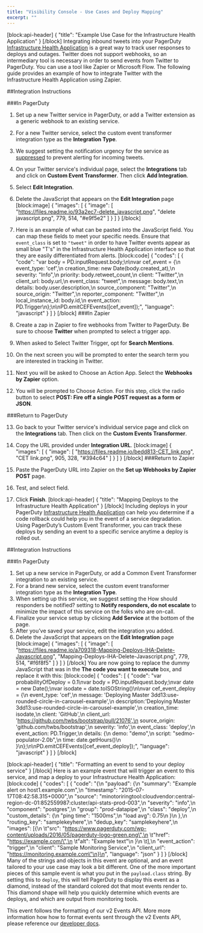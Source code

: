 ```yaml
---
title: "Visibility Console - Use Cases and Deploy Mapping"
excerpt: ""
---
```

[block:api-header]
{
  "title": "Example Use Case for the Infrastructure Health Application"
}
[/block]
Integrating inbound tweets into your PagerDuty [Infrastructure Health Application](#section-infrastructure-health-application) is a great way to track user responses to deploys and outages. Twitter does not support webhooks, so an intermediary tool is necessary in order to send events from Twitter to PagerDuty. You can use a tool like Zapier or Microsoft Flow. The following guide provides an example of how to integrate Twitter with the Infrastructure Health Application using Zapier.

##Integration Instructions

###In PagerDuty

1. Set up a new Twitter service in PagerDuty, or add a Twitter extension as a generic webhook to an existing service. 
2. For a new Twitter service, select the custom event transformer integration type as the **Integration Type**.
3. We suggest setting the notification urgency for the service as [suppressed](doc:event-management-tools#section-suppression-and-event-rules) to prevent alerting for incoming tweets.
4. On your Twitter service's individual page, select the **Integrations** tab and click on **Custom Event Transformer**. Then click **Add Integration**.
5. Select **Edit Integration**.
6. Delete the JavaScript that appears on the **Edit Integration** page 
[block:image]
{
  "images": [
    {
      "image": [
        "https://files.readme.io/93a2ec7-delete_javascript.png",
        "delete javascript.png",
        779,
        514,
        "#e9f5e2"
      ]
    }
  ]
}
[/block]
7. Here is an example of what can be pasted into the JavaScript field. You can map these fields to meet your specific needs. Ensure that `event_class` is set to `"tweet"` in order to have Twitter events appear as small blue "T's" in the Infrastructure Health Application interface so that they are easily differentiated from alerts.
[block:code]
{
  "codes": [
    {
      "code": "var body = PD.inputRequest.body;\n\nvar cef_event = {\n event_type: 'cef',\n creation_time: new Date(body.created_at),\n severity: \"Info\",\n priority: body.retweet_count,\n client: \"Twitter\",\n client_url: body.url,\n event_class: \"tweet\",\n message: body.text,\n details: body.user.description,\n source_component: \"Twitter\",\n source_origin: \"Twitter\",\n reporter_component: \"Twitter\",\n local_instance_id: body.id,\n event_action: PD.Trigger\n};\n\nPD.emitCEFEvents([cef_event]);",
      "language": "javascript"
    }
  ]
}
[/block]
###In Zapier

8. Create a zap in Zapier to fire webhooks from Twitter to PagerDuty. Be sure to choose **Twitter** when prompted to select a trigger app.
9. When asked to Select Twitter Trigger, opt for **Search Mentions**.
10. On the next screen you will be prompted to enter the search term you are interested in tracking in Twitter.
11. Next you will be asked to Choose an Action App. Select the **Webhooks by Zapier** option.
12. You will be prompted to Choose Action. For this step, click the radio button to select **POST: Fire off a single POST request as a form or JSON**.

###Return to PagerDuty 

13. Go back to your Twitter service's individual service page and click on the **Integrations** tab. Then click on the **Custom Events Transformer**.
14. Copy the URL provided under **Integration URL**.
[block:image]
{
  "images": [
    {
      "image": [
        "https://files.readme.io/bedd813-CET_link.png",
        "CET link.png",
        905,
        328,
        "#394c64"
      ]
    }
  ]
}
[/block]
###Return to Zapier

15. Paste the PagerDuty URL into Zapier on the **Set up Webhooks by Zapier POST** page.
16. Test, and select field.
17. Click **Finish**.
[block:api-header]
{
  "title": "Mapping Deploys to the Infrastructure Health Application"
}
[/block]
Including deploys in your PagerDuty [Infrastructure Health Application](https://support.pagerduty.com/docs/visibility-console#section-infrastructure-health-application) can help you determine if a code rollback could help you in the event of a service degradation. Using PagerDuty’s Custom Event Transformer, you can track these deploys by sending an event to a specific service anytime a deploy is rolled out.

##Integration Instructions

###In PagerDuty

1. Set up a new service in PagerDuty, or add a Common Event Transformer integration to an existing service.
2. For a brand new service, select the custom event transformer integration type as the **Integration Type**.
3. When setting up this service, we suggest setting the How should responders be notified? setting to **Notify responders, do not escalate** to minimize the impact of this service on the folks who are on-call. 
4. Finalize your service setup by clicking **Add Service** at the bottom of the page.
5. After you’ve saved your service, edit the integration you added. 
6. Delete the JavaScript that appears on the **Edit Integration** page
[block:image]
{
  "images": [
    {
      "image": [
        "https://files.readme.io/a709318-Mapping-Deploys-IHA-Delete-Javascript.png",
        "Mapping-Deploys-IHA-Delete-Javascript.png",
        779,
        514,
        "#f6f8f5"
      ]
    }
  ]
}
[/block]
You are now going to replace the dummy JavaScript that was in the **The code you want to execute** box, and replace it with this:
[block:code]
{
  "codes": [
    {
      "code": "var probabilityOfDeploy = 0.1\nvar body = PD.inputRequest.body;\nvar date = new Date();\nvar isodate = date.toISOString()\n\nvar cef_event_deploy = {\n  event_type: 'cef',\n  message: 'Deploying Master 3dd13:use-rounded-circle-in-carousel-example',\n  description:'Deploying Master 3dd13:use-rounded-circle-in-carousel-example',\n  creation_time: isodate,\n  client: 'GitHub',\n  client_url: 'https://github.com/twbs/bootstrap/pull/21076',\n  source_origin: 'github.com/twbs/bootstrap',\n  severity: 'info',\n  event_class: 'deploy',\n  event_action: PD.Trigger,\n  details: {\n    demo: \"demo\",\n    script: \"sedmo-populator-2.0b\",\n    time: date.getHours()\n  }\n};\n\nPD.emitCEFEvents([cef_event_deploy]);",
      "language": "javascript"
    }
  ]
}
[/block]

[block:api-header]
{
  "title": "Formatting an event to send to your deploy service"
}
[/block]
Here is an example event that will trigger an event to this service, and map a deploy to your Infrastructure Health Application:
[block:code]
{
  "codes": [
    {
      "code": "{\n  \"payload\": {\n    \"summary\": \"Example alert on host1.example.com\",\n    \"timestamp\": \"2015-07-17T08:42:58.315+0000\",\n    \"source\": \"minotoriringtool:cloudvendor:central-region-dc-01:852559987:cluster/api-stats-prod-003\",\n    \"severity\": \"info\",\n    \"component\": \"postgres\",\n    \"group\": \"prod-datapipe\",\n    \"class\": \"deploy\",\n    \"custom_details\": {\n      \"ping time\": \"1500ms\",\n      \"load avg\": 0.75\n    }\n  },\n  \"routing_key\": \"samplekeyhere\",\n  \"dedup_key\": \"samplekeyhere\",\n  \"images\": [{\n  \t\"src\": \"https://www.pagerduty.com/wp-content/uploads/2016/05/pagerduty-logo-green.png\",\n  \t\"href\": \"https://example.com/\",\n  \t\"alt\": \"Example text\"\n  }\n  \t],\n  \"event_action\": \"trigger\",\n  \"client\": \"Sample Monitoring Service\",\n  \"client_url\": \"https://monitoring.example.com\"\n}\n",
      "language": "json"
    }
  ]
}
[/block]
Many of the strings and objects in this event are optional, and an event tailored to your use case may look a bit different. One of the more important pieces of this sample event is what you put in the `payload.class` string. By setting this to `deploy`, this will tell PagerDuty to display this event as a diamond, instead of the standard colored dot that most events render to. This diamond shape will help you quickly determine which events are deploys, and which are output from monitoring tools.

This event follows the formatting of our v2 Events API. More more information how how to format events sent through the v2 Events API, please reference our [developer docs](https://v2.developer.pagerduty.com/docs/send-an-event-events-api-v2).